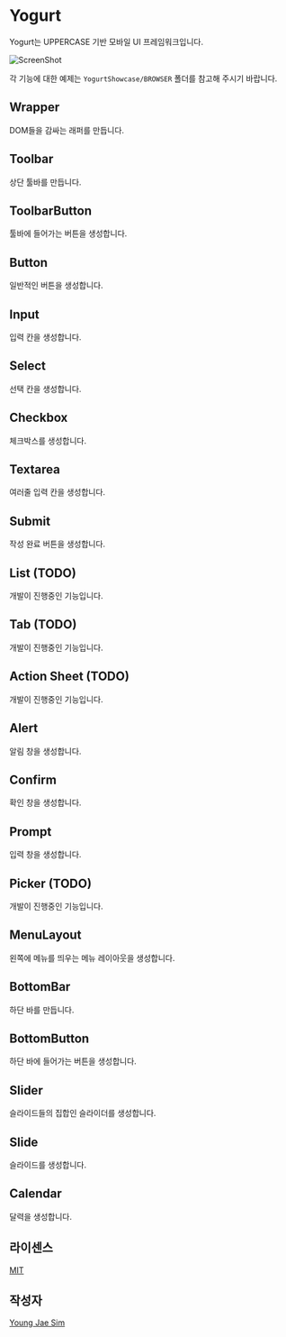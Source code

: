 # Yogurt
Yogurt는 UPPERCASE 기반 모바일 UI 프레임워크입니다.

![ScreenShot](https://raw.githubusercontent.com/UIO-BOX/Yogurt/master/YogurtShowcase/R/yogurt.jpg)

각 기능에 대한 예제는 `YogurtShowcase/BROWSER` 폴더를 참고해 주시기 바랍니다.

## Wrapper
DOM들을 감싸는 래퍼를 만듭니다.

## Toolbar
상단 툴바를 만듭니다.

## ToolbarButton
툴바에 들어가는 버튼을 생성합니다.

## Button
일반적인 버튼을 생성합니다.

## Input
입력 칸을 생성합니다.

## Select
선택 칸을 생성합니다.

## Checkbox
체크박스를 생성합니다.

## Textarea
여러줄 입력 칸을 생성합니다.

## Submit
작성 완료 버튼을 생성합니다.

## List (TODO)
개발이 진행중인 기능입니다.

## Tab (TODO)
개발이 진행중인 기능입니다.

## Action Sheet (TODO)
개발이 진행중인 기능입니다.

## Alert
알림 창을 생성합니다.

## Confirm
확인 창을 생성합니다.

## Prompt
입력 창을 생성합니다.

## Picker (TODO)
개발이 진행중인 기능입니다.

## MenuLayout
왼쪽에 메뉴를 띄우는 메뉴 레이아웃을 생성합니다.

## BottomBar
하단 바를 만듭니다.

## BottomButton
하단 바에 들어가는 버튼을 생성합니다.

## Slider
슬라이드들의 집합인 슬라이더를 생성합니다.

## Slide
슬라이드를 생성합니다.

## Calendar
달력을 생성합니다.

## 라이센스
[MIT](LICENSE)

## 작성자
[Young Jae Sim](https://github.com/Hanul)